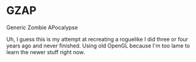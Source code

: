 GZAP
====

Generic Zombie APocalypse

Uh, I guess this is my attempt at recreating a roguelike I did three or four years ago and never finished.
Using old OpenGL because I'm too lame to learn the newer stuff right now.
